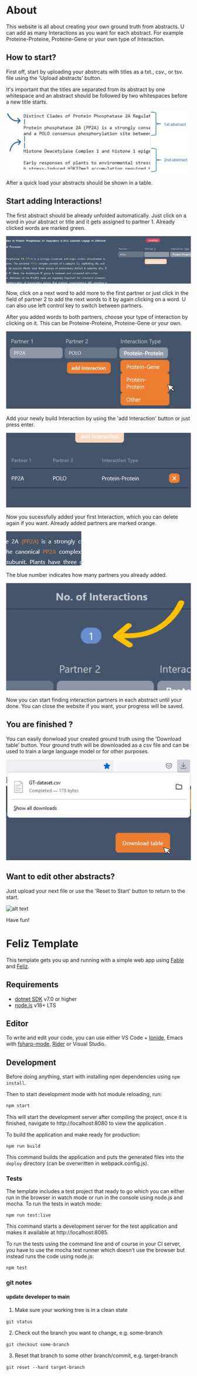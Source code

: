 # About

This website is all about creating your own ground truth from abstracts. U can add as many Interactions as you want for each abstract. For example Proteine-Proteine, Proteine-Gene or your own type of Interaction. 

## How to start?

First off, start by uploading your abstrcats with titles as a txt., csv., or tsv. file using the 'Upload abstracts' button. 

It's important that the titles are separated from its abstract by one whitespace and an abstract should be followed by two whitespaces before a new title starts.

![alt text](image.png)

After a quick load your abstracts should be shown in a table. 

## Start adding Interactions!

The first abstract should be already unfolded automatically. Just click on a word in your abstract or title and it gets assigned to partner 1. Already clicked words are marked green.

![alt text](image-1.png)

Now, click on a next word to add more to the first partner or just click in the field of partner 2 to add the next words to it by again clicking on a word. U can also use left control key to switch between partners.

After you added words to both partners, choose your type of interaction by clicking on it. This can be Proteine-Proteine, Proteine-Gene or your own.

![alt text](image-2.png)

Add your newly build Interaction by using the 'add Interaction' button or just press enter.

![alt text](image-3.png)

Now you sucessfully added your first Interaction, which you can delete again if you want. Already added partners are marked orange.

![alt text](image-7.png)

The blue number indicates how many partners you already added.

![alt text](image-4.png)

Now you can start finding interaction partners in each abstract until your done. You can close the website if you want, your progress will be saved.

## You are finished ?

You can easily donwload your created ground truth using the 'Download table' button. Your ground truth will be downloaded as a csv file and can be used to train a large language model or for other purposes.

![alt text](image-6.png)

## Want to edit other abstracts?

Just upload your next file or use the 'Reset to Start' button to return to the start.

![alt text](image-5.png|width=100)

Have fun! 




# Feliz Template

This template gets you up and running with a simple web app using [Fable](http://fable.io/) and [Feliz](https://github.com/Zaid-Ajaj/Feliz).

## Requirements

* [dotnet SDK](https://www.microsoft.com/net/download/core) v7.0 or higher
* [node.js](https://nodejs.org) v18+ LTS


## Editor

To write and edit your code, you can use either VS Code + [Ionide](http://ionide.io/), Emacs with [fsharp-mode](https://github.com/fsharp/emacs-fsharp-mode), [Rider](https://www.jetbrains.com/rider/) or Visual Studio.


## Development

Before doing anything, start with installing npm dependencies using `npm install`.

Then to start development mode with hot module reloading, run:
```bash
npm start
```
This will start the development server after compiling the project, once it is finished, navigate to http://localhost:8080 to view the application .

To build the application and make ready for production:
```
npm run build
```
This command builds the application and puts the generated files into the `deploy` directory (can be overwritten in webpack.config.js).

### Tests

The template includes a test project that ready to go which you can either run in the browser in watch mode or run in the console using node.js and mocha. To run the tests in watch mode:
```
npm run test:live
```
This command starts a development server for the test application and makes it available at http://localhost:8085.

To run the tests using the command line and of course in your CI server, you have to use the mocha test runner which doesn't use the browser but instead runs the code using node.js:
```
npm test
```

### git notes 

#### update developer to main

1. Make sure your working tree is in a clean state

``git status``

2. Check out the branch you want to change, e.g. some-branch

``git checkout some-branch``

3. Reset that branch to some other branch/commit, e.g. target-branch

``git reset --hard target-branch``
